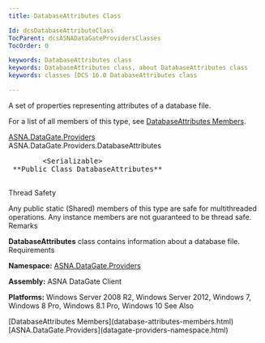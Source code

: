 ```yaml
---
title: DatabaseAttributes Class

Id: dcsDatabaseAttributeClass
TocParent: dcsASNADataGateProvidersClasses
TocOrder: 0

keywords: DatabaseAttributes class
keywords: DatabaseAttributes class, about DatabaseAttributes class
keywords: classes [DCS 16.0 DatabaseAttributes class

---
```


A set of properties representing attributes of a database file.

For a list of all members of this type, see [DatabaseAttributes Members](database-attributes-members.html).

[ASNA.DataGate.Providers](datagate-providers-namespace.html) <br /> ASNA.DataGate.Providers.<span>DatabaseAttributes</span>
<pre class="prettyprint">        <span>&lt;Serializable&gt;</span>
 **Public Class <span>DatabaseAttributes</span>** 
      </pre>

Thread Safety

Any public static (Shared) members of this type are safe for multithreaded operations. Any instance members are not guaranteed to be thread safe.
Remarks

<span> **DatabaseAttributes** </span> class contains information about a database file.
Requirements

**Namespace:** [ ASNA.DataGate.Providers](datagate-providers-namespace.html) 

**Assembly:** ASNA DataGate Client

**Platforms:** Windows Server 2008 R2, Windows Server 2012, Windows 7, Windows 8 Pro, Windows 8.1 Pro, Windows 10
See Also

<dl />
      [DatabaseAttributes Members](database-attributes-members.html)
      <br />
      [ASNA.DataGate.Providers](datagate-providers-namespace.html)

